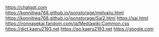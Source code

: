 https://chatgpt.com
https://konnitiwa768.github.io/jsonstorage/melvaiju.html
https://konnitiwa768.github.io/jsonstorage/Sai2.html
[https://sai.html
](https://konnitiwa768.github.io/jsonstorage/アカルツァグ.html)
https://ironnasekai.fandom.com/ja/Mediawiki:Common.css
https://dict.kaeru2193.net
https://qo.kaeru2193.net
https://google.com
